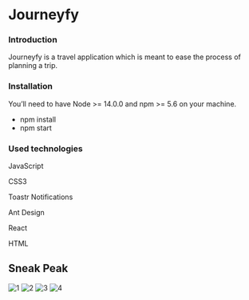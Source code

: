 # Journeyfy





### Introduction

Journeyfy is a travel application which is meant to ease the process of planning a trip.

### Installation

You’ll need to have Node >= 14.0.0 and npm >= 5.6 on your machine.
- npm install
- npm start

### Used technologies

JavaScript

CSS3

Toastr Notifications

Ant Design

React

HTML

## Sneak Peak

![1](https://user-images.githubusercontent.com/70107862/136432910-34bb1ac4-95dc-4aab-b045-9e9f15982247.JPG)
![2](https://user-images.githubusercontent.com/70107862/136432920-8d9fdfd3-7ee3-4314-8922-e3328c50b546.JPG)
![3](https://user-images.githubusercontent.com/70107862/136432924-4ecea59d-44cf-4717-815c-b13ecbfa8054.JPG)
![4](https://user-images.githubusercontent.com/70107862/136432927-9eb47449-c850-47eb-811b-b39e4e50a56d.JPG)
